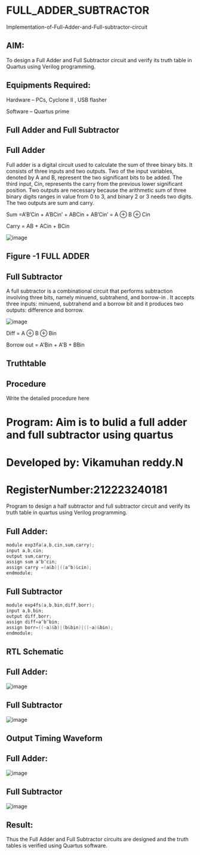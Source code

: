 # FULL_ADDER_SUBTRACTOR

Implementation-of-Full-Adder-and-Full-subtractor-circuit

## AIM:

To design a Full Adder and Full Subtractor circuit and verify its truth table in Quartus using Verilog programming.

## Equipments Required:

Hardware – PCs, Cyclone II , USB flasher

Software – Quartus prime

## Full Adder and Full Subtractor

## Full Adder

Full adder is a digital circuit used to calculate the sum of three binary bits. It consists of three inputs and two outputs. Two of the input variables, denoted by A and B, represent the two significant bits to be added. The third input, Cin, represents the carry from the previous lower significant position. Two outputs are necessary because the arithmetic sum of three binary digits ranges in value from 0 to 3, and binary 2 or 3 needs two digits. The two outputs are sum and carry.

Sum =A’B’Cin + A’BCin’ + ABCin + AB’Cin’ = A ⊕ B ⊕ Cin 

Carry = AB + ACin + BCin

![image](https://github.com/naavaneetha/FULL_ADDER_SUBTRACTOR/assets/154305477/0f30ba51-5ffb-4198-845f-18e054f675e7)

## Figure -1 FULL ADDER

## Full Subtractor

A full subtractor is a combinational circuit that performs subtraction involving three bits, namely minuend, subtrahend, and borrow-in . It accepts three inputs: minuend, subtrahend and a borrow bit and it produces two outputs: difference and borrow.

![image](https://github.com/naavaneetha/FULL_ADDER_SUBTRACTOR/assets/154305477/02b24f51-ab51-4304-9ad6-7b81ffc1ead5)

Diff = A ⊕ B ⊕ Bin 

Borrow out = A'Bin + A'B + BBin

## Truthtable


## Procedure

Write the detailed procedure here

# Program: Aim is to bulid a full adder and full subtractor using quartus
# Developed by: Vikamuhan reddy.N
# RegisterNumber:212223240181

Program to design a half subtractor and full subtractor circuit and verify its truth table in quartus using Verilog programming.

## Full Adder:
```c
module exp3fa(a,b,cin,sum,carry);
input a,b,cin;
output sum,carry;
assign sum a^b^cin;
assign carry =(a&b)|((a^b)&cin);
endmodule;
```



## Full Subtractor
```c
module exp4fs(a,b,bin,diff,borr);
input a,b,bin;
output diff,borr;
assign diff=a^b^bin;
assign borr=((~a)&b)|(b&bin)|((~a)&bin);
endmodule;
```

## RTL Schematic

## Full Adder:
![image](https://github.com/vikamuhan-reddy/FULL_ADDER_SUBTRACTOR/assets/144928933/8e385343-0fe0-467e-9ce5-c4188bf6ed5a)


## Full Subtractor
![image](https://github.com/vikamuhan-reddy/FULL_ADDER_SUBTRACTOR/assets/144928933/61fb99c9-4555-45c4-a46c-40cc0bf8fd02)



## Output Timing Waveform

## Full Adder:
![image](https://github.com/vikamuhan-reddy/FULL_ADDER_SUBTRACTOR/assets/144928933/582c8661-cd73-4549-9ccb-0c3b542c43b8)



## Full Subtractor

![image](https://github.com/vikamuhan-reddy/FULL_ADDER_SUBTRACTOR/assets/144928933/ba12b568-63e9-4922-8bdb-38969485e21b)


## Result:

Thus the Full Adder and Full Subtractor circuits are designed and the truth tables is verified using Quartus software.



